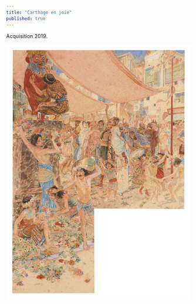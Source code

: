 ```yaml
---
title: "Carthage en joie"
published: true
---
```


Acquisition 2019.

![Carthage en joie](/fichiers/oeuvres/2019-rochegrosse-carthage-en-joie.jpg)